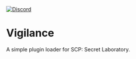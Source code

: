 <a href="https://discord.gg/pR9PNr5SRV">
  <img src="https://img.shields.io/discord/656673194693885975?logo=discord" alt="Discord">
</a>



# Vigilance
A simple plugin loader for SCP: Secret Laboratory.
